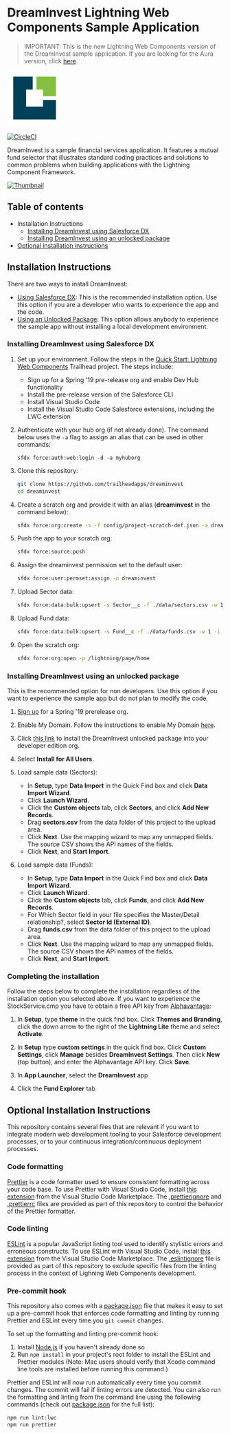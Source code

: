 # DreamInvest Lightning Web Components Sample Application

> IMPORTANT: This is the new Lightning Web Components version of the DreamInvest sample application. If you are looking for the Aura version, click [here](https://github.com/trailheadapps/dreaminvest).

![dreaminvest-logo](dreaminvest-logo.png)

[![CircleCI](https://circleci.com/gh/trailheadapps/dreaminvest-lwc.svg?style=svg)](https://circleci.com/gh/trailheadapps/dreaminvest-lwc)

DreamInvest is a sample financial services application. It features a mutual fund selector that illustrates standard coding practices and solutions to common problems when building applications with the Lightning Component Framework.

[![Thumbnail](http://img.youtube.com/vi/0gIT8la-GRM/0.jpg)](https://www.youtube.com/watch?v=0gIT8la-GRM)

## Table of contents

-   Installation Instructions
    -   [Installing DreamInvest using Salesforce DX](#installing-dreaminvest-using-salesforce-dx)
    -   [Installing DreamInvest using an unlocked package](#installing-dreaminvest-using-an-unlocked-package)
-   [Optional installation instructions](#optional-installation-instructions)

## Installation Instructions

There are two ways to install DreamInvest:

-   [Using Salesforce DX](#installing-dreaminvest-using-salesforce-dx): This is the recommended installation option. Use this option if you are a developer who wants to experience the app and the code.
-   [Using an Unlocked Package](#installing-dreaminvest-using-an-unlocked-package): This option allows anybody to experience the sample app without installing a local development environment.

### Installing DreamInvest using Salesforce DX

1. Set up your environment. Follow the steps in the [Quick Start: Lightning Web Components](https://trailhead.salesforce.com/content/learn/projects/quick-start-lightning-web-components/) Trailhead project. The steps include:

    - Sign up for a Spring '19 pre-release org and enable Dev Hub functionality
    - Install the pre-release version of the Salesforce CLI
    - Install Visual Studio Code
    - Install the Visual Studio Code Salesforce extensions, including the LWC extension

1. Authenticate with your hub org (if not already done). The command below uses the `-a` flag to assign an alias that can be used in other commands:

    ```
    sfdx force:auth:web:login -d -a myhuborg
    ```

1. Clone this repository:

    ```zsh
    git clone https://github.com/trailheadapps/dreaminvest
    cd dreaminvest
    ```

1. Create a scratch org and provide it with an alias (**dreaminvest** in the command below):

    ```zsh
    sfdx force:org:create -s -f config/project-scratch-def.json -a dreaminvest
    ```

1. Push the app to your scratch org:

    ```zsh
    sfdx force:source:push
    ```

1. Assign the dreaminvest permission set to the default user:

    ```zsh
    sfdx force:user:permset:assign -n dreaminvest
    ```

1. Upload Sector data:

    ```zsh
    sfdx force:data:bulk:upsert -s Sector__c -f ./data/sectors.csv -w 1 -i Sector_Id__c
    ```

1. Upload Fund data:

    ```zsh
    sfdx force:data:bulk:upsert -s Fund__c -f ./data/funds.csv -w 1 -i Id
    ```

1. Open the scratch org:
    ```zsh
    sfdx force:org:open -p /lightning/page/home
    ```

### Installing DreamInvest using an unlocked package

This is the recommended option for non developers. Use this option if you want to experience the sample app but do not plan to modify the code.

1. [Sign up](https://www.salesforce.com/form/signup/prerelease-spring19/) for a Spring '19 prerelease org.

1. Enable My Domain. Follow the instructions to enable My Domain [here](https://trailhead.salesforce.com/modules/identity_login/units/identity_login_my_domain).

1. Click [this link](https://login.salesforce.com/packaging/installPackage.apexp?p0=04t1I0000036toLQAQ) to install the DreamInvest unlocked package into your developer edition org.

1. Select **Install for All Users**.

1. Load sample data (Sectors):

    - In **Setup**, type **Data Import** in the Quick Find box and click **Data Import Wizard**.
    - Click **Launch Wizard**.
    - Click the **Custom objects** tab, click **Sectors**, and click **Add New Records**.
    - Drag **sectors.csv** from the data folder of this project to the upload area.
    - Click **Next**. Use the mapping wizard to map any unmapped fields. The source CSV shows the API names of the fields.
    - Click **Next**, and **Start Import**.

1. Load sample data (Funds):
    - In **Setup**, type **Data Import** in the Quick Find box and click **Data Import Wizard**.
    - Click **Launch Wizard**.
    - Click the **Custom objects** tab, click **Funds**, and click **Add New Records**.
    - For Which Sector field in your file specifies the Master/Detail relationship?, select **Sector Id (External ID)**.
    - Drag **funds.csv** from the data folder of this project to the upload area.
    - Click **Next**. Use the mapping wizard to map any unmapped fields. The source CSV shows the API names of the fields.
    - Click **Next**, and **Start Import**.

### Completing the installation

Follow the steps below to complete the installation regardless of the installation option you selected above. If you want to experience the StockService.cmp you have to obtain a free API key from [Alphavantage](https://www.alphavantage.co/support/#api-key):

1. In **Setup**, type **theme** in the quick find box. Click **Themes and Branding**, click the down arrow to the right of the **Lightning Lite** theme and select **Activate**.

1. In **Setup** type **custom settings** in the quick find box. Click **Custom Settings**, click **Manage** besides **DreamInvest Settings**. Then click **New** (top button), and enter the Alphavantage API key. Click **Save**.

1. In **App Launcher**, select the **DreamInvest** app

1. Click the **Fund Explorer** tab

## Optional Installation Instructions

This repository contains several files that are relevant if you want to integrate modern web development tooling to your Salesforce development processes, or to your continuous integration/continuous deployment processes.

### Code formatting

[Prettier](https://prettier.io 'https://prettier.io/') is a code formatter used to ensure consistent formatting across your code base. To use Prettier with Visual Studio Code, install [this extension](https://marketplace.visualstudio.com/items?itemName=esbenp.prettier-vscode) from the Visual Studio Code Marketplace. The [.prettierignore](/.prettierignore) and [.prettierrc](/.prettierrc) files are provided as part of this repository to control the behavior of the Prettier formatter.

### Code linting

[ESLint](https://eslint.org/) is a popular JavaScript linting tool used to identify stylistic errors and erroneous constructs. To use ESLint with Visual Studio Code, install [this extension](https://marketplace.visualstudio.com/items?itemName=salesforce.salesforcedx-vscode-lwc) from the Visual Studio Code Marketplace. The [.eslintignore](/.eslintignore) file is provided as part of this repository to exclude specific files from the linting process in the context of Lighning Web Components development.

### Pre-commit hook

This repository also comes with a [package.json](package.json) file that makes it easy to set up a pre-commit hook that enforces code formatting and linting by running Prettier and ESLint every time you `git commit` changes.

To set up the formatting and linting pre-commit hook:

1. Install [Node.js](https://nodejs.org) if you haven't already done so
2. Run `npm install` in your project's root folder to install the ESLint and Prettier modules (Note: Mac users should verify that Xcode command line tools are installed before running this command.)

Prettier and ESLint will now run automatically every time you commit changes. The commit will fail if linting errors are detected. You can also run the formatting and linting from the command line using the following commands (check out [package.json](package.json) for the full list):

```
npm run lint:lwc
npm run prettier
```
